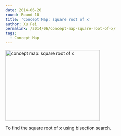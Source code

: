 ```yaml
---
date: 2014-06-20
round: Round 10
title: 'Concept Map: square root of x'
author: Xu Fei
permalink: /2014/06/concept-map-square-root-of-x/
tags:
  - Concept Map
---
```

[<img class="alignnone size-medium wp-image-7881" alt="concept map: square root of x" src="http://teaching.software-carpentry.org/wp-content/uploads/2014/06/conceptmap1-300x225.jpg" width="300" height="225" />][1]

To find the square root of x using bisection search.

 [1]: http://teaching.software-carpentry.org/wp-content/uploads/2014/06/conceptmap1.jpg
